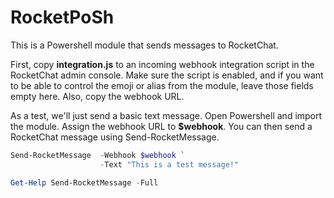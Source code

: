 # RocketPoSh

This is a Powershell module that sends messages to RocketChat.

First, copy **integration.js** to an incoming webhook integration script in the RocketChat admin console. Make sure the script is enabled, and if you want to be able to control the emoji or alias from the module, leave those fields empty here. Also, copy the webhook URL.

As a test, we'll just send a basic text message. Open Powershell and import the module. Assign the webhook URL to **$webhook**. You can then send a RocketChat message using Send-RocketMessage.

```powershell
Send-RocketMessage  -Webhook $webhook `
                    -Text "This is a test message!"

Get-Help Send-RocketMessage -Full
```
